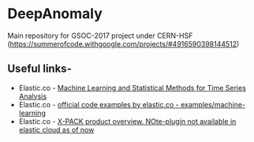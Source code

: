 # DeepAnomaly
Main repository for GSOC-2017 project under CERN-HSF (https://summerofcode.withgoogle.com/projects/#4916590398144512)

## Useful links-

* Elastic.co - [Machine Learning and Statistical Methods for Time Series Analysis](https://www.elastic.co/elasticon/conf/2017/sf/machine-learning-and-statistical-methods-for-time-series-analysis)
* Elastic.co - [official code examples by elastic.co - examples/machine-learning](https://github.com/vyomshm/examples)
* Elastic.co - [X-PACK product overview. NOte-plugin not available in elastic cloud as of now](https://www.elastic.co/webinars/automated-anomaly-detection-with-machine-learning?ultron=machine-learning-webinar&blade=confirmation&hulk=email)